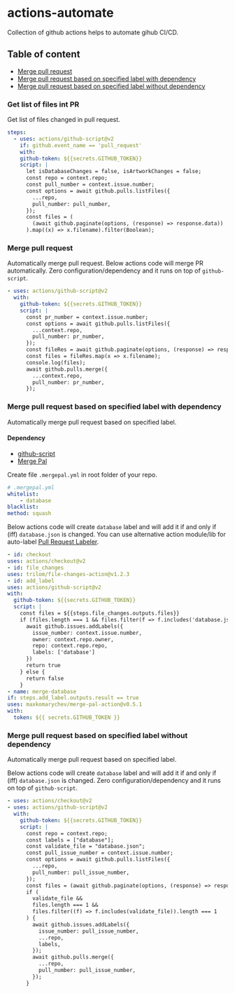 # actions-automate

Collection of github actions helps to automate gihub CI/CD.

## Table of content

- [Merge pull request](#merge-pull-request)
- [Merge pull request based on specified label with dependency](#merge-pull-request-based-on-specified-label-with-dependency)
- [Merge pull request based on specified label without dependency](#merge-pull-request-based-on-specified-label-without-dependency)

### Get list of files int PR

Get list of files changed in pull request.

```yml
steps:
  - uses: actions/github-script@v2
    if: github.event_name == 'pull_request'
    with:
    github-token: ${{secrets.GITHUB_TOKEN}}
    script: |
      let isDatabaseChanges = false, isArtworkChanges = false;
      const repo = context.repo;
      const pull_number = context.issue.number;
      const options = await github.pulls.listFiles({
        ...repo,
        pull_number: pull_number,
      });
      const files = (
        (await github.paginate(options, (response) => response.data)) || []
      ).map((x) => x.filename).filter(Boolean);
```

### Merge pull request

Automatically merge pull request. Below actions code will merge PR automatically. Zero configuration/dependency and it runs on top of `github-script`.

```yml
- uses: actions/github-script@v2
  with:
    github-token: ${{secrets.GITHUB_TOKEN}}
    script: |
      const pr_number = context.issue.number;
      const options = await github.pulls.listFiles({
        ...context.repo,
        pull_number: pr_number,
      });
      const fileRes = await github.paginate(options, (response) => response.data);
      const files = fileRes.map(x => x.filename);
      console.log(files);
      await github.pulls.merge({
        ...context.repo,
        pull_number: pr_number,
      });
```

### Merge pull request based on specified label with dependency

Automatically merge pull request based on specified label.

#### Dependency

- [github-script](https://github.com/actions/github-script)
- [Merge Pal](https://github.com/maxkomarychev/merge-pal-action)

Create file `.mergepal.yml` in root folder of your repo.

```yml
# .mergepal.yml
whitelist:
    - database
blacklist:
method: squash
```

Below actions code will create `database` label and will add it if and only if (iff) `database.json` is changed. You can use alternative action module/lib for auto-label [Pull Request Labeler](https://github.com/actions/labeler).

```yml
- id: checkout
uses: actions/checkout@v2
- id: file_changes
uses: trilom/file-changes-action@v1.2.3
- id: add_label
uses: actions/github-script@v2
with:
  github-token: ${{secrets.GITHUB_TOKEN}}
  script: |
    const files = ${{steps.file_changes.outputs.files}}
    if (files.length === 1 && files.filter(f => f.includes('database.json')).length === 1) {
      await github.issues.addLabels({
        issue_number: context.issue.number,
        owner: context.repo.owner,
        repo: context.repo.repo,
        labels: ['database']
      })
      return true
    } else {
      return false
    }
- name: merge-database
if: steps.add_label.outputs.result == true
uses: maxkomarychev/merge-pal-action@v0.5.1
with:
  token: ${{ secrets.GITHUB_TOKEN }}
```

### Merge pull request based on specified label without dependency

Automatically merge pull request based on specified label.

Below actions code will create `database` label and will add it if and only if (iff) `database.json` is changed. Zero configuration/dependency and it runs on top of `github-script`.

```yml
- uses: actions/checkout@v2
- uses: actions/github-script@v2
  with:
    github-token: ${{secrets.GITHUB_TOKEN}}
    script: |
      const repo = context.repo;
      const labels = ["database"];
      const validate_file = "database.json";
      const pull_issue_number = context.issue.number;
      const options = await github.pulls.listFiles({
        ...repo,
        pull_number: pull_issue_number,
      });
      const files = (await github.paginate(options, (response) => response.data) || []).map((x) => x.filename).filter(Boolean);
      if (
        validate_file &&
        files.length === 1 &&
        files.filter((f) => f.includes(validate_file)).length === 1
      ) {
        await github.issues.addLabels({
          issue_number: pull_issue_number,
          ...repo,
          labels,
        });
        await github.pulls.merge({
          ...repo,
          pull_number: pull_issue_number,
        });
      }
```
